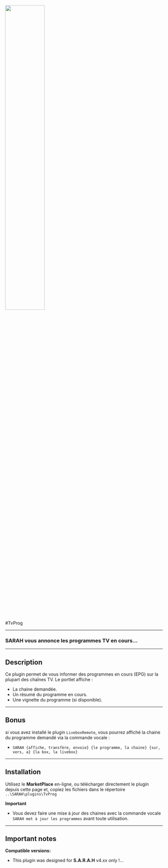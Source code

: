 # <img src="../master/www/images/capture.png" width="50%" height="50%"/>

#TvProg

***

### SARAH vous annonce les programmes TV en cours...

***

## Description

Ce plugin permet de vous informer des programmes en cours (EPG) sur la plupart des chaînes TV.
Le portlet affiche :
- La chaine demandée.
- Un résumé du programme en cours.
- Une vignette du programme (si disponible).

***

## Bonus

si vous avez installé le plugin `LiveboxRemote`, vous pourrez affiché la chaine du programme demandé via la commande vocale :
- `SARAH {affiche, transfère, envoie} {le programme, la chaine} {sur, vers, a} {la box, la livebox}`

***

## Installation

Utilisez le **MarketPlace** en-ligne, ou télécharger directement le plugin depuis cette page et, copiez les fichiers dans le répertoire `..\SARAH\plugins\TvProg`

**Important**
- Vous devez faire une mise à jour des chaines avec la commande vocale `SARAH met à jour les programmes` avant toute utilisation.

***

## Important notes

**Compatible versions:** 

- This plugin was designed for **S.A.R.A.H** v4.xx only !...
